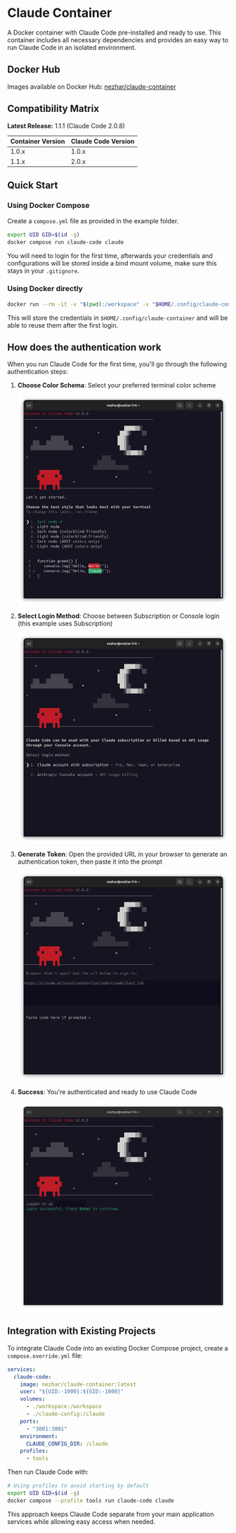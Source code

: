 # Claude Container

A Docker container with Claude Code pre-installed and ready to use. This container includes all necessary dependencies and provides an easy way to run Claude Code in an isolated environment.

## Docker Hub

Images available on Docker Hub: [nezhar/claude-container](https://hub.docker.com/r/nezhar/claude-container)

## Compatibility Matrix

**Latest Release:** 1.1.1 (Claude Code 2.0.8)

| Container Version | Claude Code Version |
|-------------------|---------------------|
| 1.0.x             | 1.0.x               |
| 1.1.x             | 2.0.x               |

## Quick Start

### Using Docker Compose

Create a `compose.yml` file as provided in the example folder.

```bash
export UID GID=$(id -g)
docker compose run claude-code claude
```

You will need to login for the first time, afterwards your credentials and configurations will be stored inside a bind mount volume, make sure this stays in your `.gitignore`.

### Using Docker directly


```bash
docker run --rm -it -v "$(pwd):/workspace" -v "$HOME/.config/claude-container:/claude" -e "CLAUDE_CONFIG_DIR=/claude" nezhar/claude-container:latest claude
```

This will store the credentials in `$HOME/.config/claude-container` and will be able to reuse them after the first login.

## How does the authentication work

When you run Claude Code for the first time, you'll go through the following authentication steps:

1. **Choose Color Schema**: Select your preferred terminal color scheme

   ![Color Schema Selection](auth1.png)

2. **Select Login Method**: Choose between Subscription or Console login (this example uses Subscription)

   ![Login Method Selection](auth2.png)

3. **Generate Token**: Open the provided URL in your browser to generate an authentication token, then paste it into the prompt

   ![Token Generation](auth3.png)

4. **Success**: You're authenticated and ready to use Claude Code

   ![Authentication Success](auth4.png)

## Integration with Existing Projects

To integrate Claude Code into an existing Docker Compose project, create a `compose.override.yml` file:

```yaml
services:
  claude-code:
    image: nezhar/claude-container:latest
    user: "${UID:-1000}:${GID:-1000}"
    volumes:
      - ./workspace:/workspace
      - ./claude-config:/claude
    ports:
      - "3001:3001"
    environment:
      CLAUDE_CONFIG_DIR: /claude
    profiles:
      - tools
```

Then run Claude Code with:

```bash
# Using profiles to avoid starting by default
export UID GID=$(id -g)
docker compose --profile tools run claude-code claude
```

This approach keeps Claude Code separate from your main application services while allowing easy access when needed.
